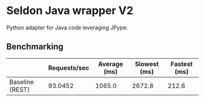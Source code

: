 # Seldon Java wrapper V2

Python adapter for Java code leveraging JPype.

## Benchmarking

|                 | Requests/sec | Average (ms) | Slowest (ms) | Fastest (ms) |
| --------------- | ------------ | ------------ | ------------ | ------------ |
| Baseline (REST) | 93.0452      | 1065.0       | 2672.8       | 212.6        |
